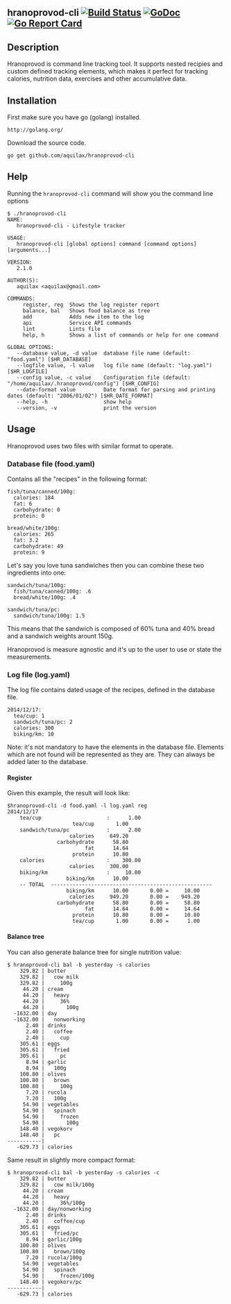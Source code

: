 ## hranoprovod-cli [![Build Status](https://travis-ci.org/aquilax/hranoprovod-cli.svg?branch=master)](https://travis-ci.org/aquilax/hranoprovod-cli) [![GoDoc](https://godoc.org/github.com/aquilax/hranoprovod-cli?status.svg)](https://godoc.org/github.com/aquilax/hranoprovod-cli) [![Go Report Card](https://goreportcard.com/badge/github.com/aquilax/hranoprovod-cli)](https://goreportcard.com/report/github.com/aquilax/hranoprovod-cli)

## Description

Hranoprovod is command line tracking tool. It supports nested recipies and custom defined tracking elements, which makes it perfect for tracking calories, nutrition data, exercises and other accumulative data.

## Installation

First make sure you have go (golang) installed.

    http://golang.org/

Download the source code.

    go get github.com/aquilax/hranoprovod-cli

## Help

Running the `hranoprovod-cli` command will show you the command line options

```
$ ./hranoprovod-cli
NAME:
   hranoprovod-cli - Lifestyle tracker

USAGE:
   hranoprovod-cli [global options] command [command options] [arguments...]

VERSION:
   2.1.0

AUTHOR(S):
   aquilax <aquilax@gmail.com>

COMMANDS:
     register, reg  Shows the log register report
     balance, bal   Shows food balance as tree
     add            Adds new item to the log
     api            Service API commands
     lint           Lints file
     help, h        Shows a list of commands or help for one command

GLOBAL OPTIONS:
   --database value, -d value  database file name (default: "food.yaml") [$HR_DATABASE]
   --logfile value, -l value   log file name (default: "log.yaml") [$HR_LOGFILE]
   --config value, -c value    Configuration file (default: "/home/aquilax/.hranoprovod/config") [$HR_CONFIG]
   --date-format value         Date format for parsing and printing dates (default: "2006/01/02") [$HR_DATE_FORMAT]
   --help, -h                  show help
   --version, -v               print the version

```

## Usage

Hranoprovod uses two files with similar format to operate.

### Database file (food.yaml)

Contains all the "recipes" in the following format:

```
fish/tuna/canned/100g:
  calories: 184
  fat: 6
  carbohydrate: 0
  protein: 0

bread/white/100g:
  calories: 265
  fat: 3.2
  carbohydrate: 49
  protein: 9
```

Let's say you love tuna sandwiches then you can combine these two ingredients into one:

```
sandwich/tuna/100g:
  fish/tuna/canned/100g: .6
  bread/white/100g: .4

sandwich/tuna/pc:
  sandwich/tuna/100g: 1.5
```

This means that the sandwich is composed of 60% tuna and 40% bread and a sandwich weights arount 150g.

Hranoprovod is measure agnostic and it's up to the user to use or state the measurements.

### Log file (log.yaml)

The log file contains dated usage of the recipes, defined in the database file.

```
2014/12/17:
  tea/cup: 1
  sandwich/tuna/pc: 2
  calories: 300
  biking/km: 10
```

Note: it's not mandatory to have the elements in the database file. Elements which are not found will be represented as they are. They can always be added later to the database.

#### Register

Given this example, the result will look like:

```
$hranoprovod-cli -d food.yaml -l log.yaml reg
2014/12/17
	tea/cup                     :      1.00
		             tea/cup       1.00
	sandwich/tuna/pc            :      2.00
		            calories     649.20
		        carbohydrate      58.80
		                 fat      14.64
		             protein      10.80
	calories                    :    300.00
		            calories     300.00
	biking/km                   :     10.00
		           biking/km      10.00
	-- TOTAL  ----------------------------------------------------
		           biking/km      10.00       0.00 =     10.00
		            calories     949.20       0.00 =    949.20
		        carbohydrate      58.80       0.00 =     58.80
		                 fat      14.64       0.00 =     14.64
		             protein      10.80       0.00 =     10.80
		             tea/cup       1.00       0.00 =      1.00
```

#### Balance tree

You can also generate balance tree for single nutrition value:

```
$ hranoprovod-cli bal -b yesterday -s calories
    329.82 | butter
    329.82 |   cow milk
    329.82 |     100g
     44.20 | cream
     44.20 |   heavy
     44.20 |     36%
     44.20 |       100g
  -1632.00 | day
  -1632.00 |   nonworking
      2.40 | drinks
      2.40 |   coffee
      2.40 |     cup
    305.61 | eggs
    305.61 |   fried
    305.61 |     pc
      8.94 | garlic
      8.94 |   100g
    100.80 | olives
    100.80 |   brown
    100.80 |     100g
      7.20 | rucola
      7.20 |   100g
     54.90 | vegetables
     54.90 |   spinach
     54.90 |     frozen
     54.90 |       100g
    148.40 | vegokorv
    148.40 |   pc
-----------|
   -629.73 | calories
```

Same result in slightly more compact format:
```
$ hranoprovod-cli bal -b yesterday -s calories -c
    329.82 | butter
    329.82 |   cow milk/100g
     44.20 | cream
     44.20 |   heavy
     44.20 |     36%/100g
  -1632.00 | day/nonworking
      2.40 | drinks
      2.40 |   coffee/cup
    305.61 | eggs
    305.61 |   fried/pc
      8.94 | garlic/100g
    100.80 | olives
    100.80 |   brown/100g
      7.20 | rucola/100g
     54.90 | vegetables
     54.90 |   spinach
     54.90 |     frozen/100g
    148.40 | vegokorv/pc
-----------|
   -629.73 | calories
```